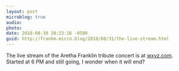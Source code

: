 ```yaml
---
layout: post
microblog: true
audio: 
photo: 
date: 2018-08-30 20:23:16 -0500
guid: http://frankm.micro.blog/2018/08/31/the-live-stream.html
---
```

The live stream of the Aretha Franklin tribute concert is at [wxyz.com](http://wxyz.com). Started at 6 PM and still going, I wonder when it will end?
